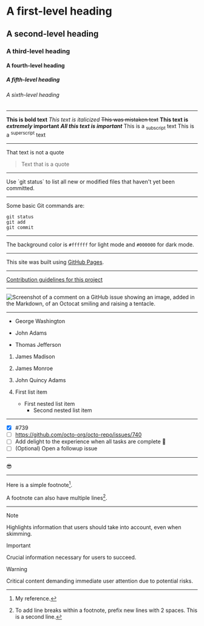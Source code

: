 # A first-level heading
## A second-level heading
### A third-level heading
#### A fourth-level heading
##### A fifth-level heading
###### A sixth-level heading

<hr>

**This is bold text** 
_This text is italicized_
~~This was mistaken text~~
**This text is _extremely_ important**
***All this text is important***
This is a <sub>subscript</sub> text
This is a <sup>superscript</sup> text

<hr>

That text is not a quote
> Text that is a quote
<hr>
Use `git status` to list all new or modified files that haven't yet been committed.

<hr>

Some basic Git commands are: 
```
git status
git add
git commit
```

<hr>

The background color is `#ffffff` for light mode and `#000000` for dark mode.

<hr>

This site was built using [GitHub Pages](https://pages.github.com/).

<hr>

[Contribution guidelines for this project](docs/CONTRIBUTING.md)

<hr>

![Screenshot of a comment on a GitHub issue showing an image, added in the Markdown, of an Octocat smiling and raising a tentacle.](https://myoctocat.com/assets/images/base-octocat.svg)

<hr>

- George Washington
* John Adams
+ Thomas Jefferson

1. James Madison
1. James Monroe
1. John Quincy Adams

1. First list item
   - First nested list item
     - Second nested list item

<hr>

- [x] #739
- [ ] https://github.com/octo-org/octo-repo/issues/740
- [ ] Add delight to the experience when all tasks are complete :tada:
- [ ] \(Optional) Open a followup issue

<hr>

😎

<hr>

Here is a simple footnote[^1].

A footnote can also have multiple lines[^2].

[^1]: My reference.
[^2]: To add line breaks within a footnote, prefix new lines with 2 spaces.
  This is a second line.

<hr>

> [!NOTE]
> Highlights information that users should take into account, even when skimming.

> [!IMPORTANT]
> Crucial information necessary for users to succeed.

> [!WARNING]
> Critical content demanding immediate user attention due to potential risks.



